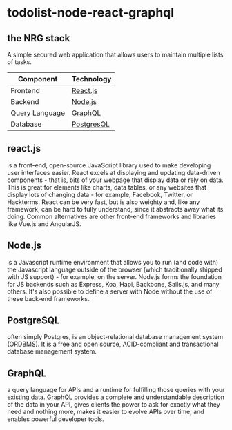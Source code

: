 # todolist-node-react-graphql
## the NRG stack
A simple secured web application that allows users to maintain multiple lists of tasks.

Component         | Technology
---               | ---
Frontend          | [React.js](https://reactjs.org/)
Backend           | [Node.js](https://nodejs.org/en/)
Query Language    | [GraphQL](https://graphql.org/)
Database          | [PostgresQL](https://www.postgresql.org//)                              

## react.js 
is a front-end, open-source JavaScript library used to make developing user interfaces easier. React excels at displaying and updating data-driven components - that is, bits of your webpage that display data or rely on data. This is great for elements like charts, data tables, or any websites that display lots of changing data - for example, Facebook, Twitter, or Hackterms. React can be very fast, but is also weighty and, like any framework, can be hard to fully understand, since it abstracts away what its doing. Common alternatives are other front-end frameworks and libraries like Vue.js and AngularJS.

## Node.js 
is a Javascript runtime environment that allows you to run (and code with) the Javascript language outside of the browser (which traditionally shipped with JS support) - for example, on the server. Node.js forms the foundation for JS backends such as Express, Koa, Hapi, Backbone, Sails.js, and many others. It's also possible to define a server with Node without the use of these back-end frameworks.

## PostgreSQL
often simply Postgres, is an object-relational database management system (ORDBMS). It is a free and open source, ACID-compliant and transactional database management system.

## GraphQL
a query language for APIs and a runtime for fulfilling those queries with your existing data. GraphQL provides a complete and understandable description of the data in your API, gives clients the power to ask for exactly what they need and nothing more, makes it easier to evolve APIs over time, and enables powerful developer tools.
